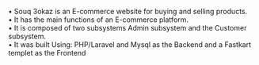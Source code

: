 • Souq 3okaz is an E-commerce website for buying and selling products.<br>
• It has the main functions of an E-commerce platform.<br>
• It is composed of two subsystems  Admin subsystem and the Customer subsystem.<br>
• It was built Using: PHP/Laravel and Mysql as the Backend and a Fastkart templet as the Frontend<br>
